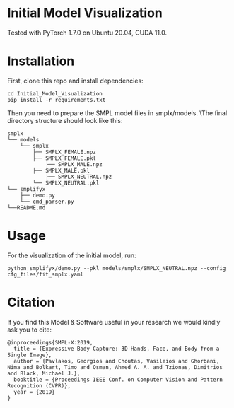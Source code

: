 Initial Model Visualization
============================
Tested with PyTorch 1.7.0 on Ubuntu 20.04, CUDA 11.0.

Installation
============================
First, clone this repo and install dependencies:
```
cd Initial_Model_Visualization
pip install -r requirements.txt
```
Then you need to prepare the SMPL model files in smplx/models. \The final directory structure should look like this:	<br>
```
smplx
└── models
	└── smplx
		├── SMPLX_FEMALE.npz
		├── SMPLX_FEMALE.pkl
        	├── SMPLX_MALE.npz
		├── SMPLX_MALE.pkl
        	├── SMPLX_NEUTRAL.npz
		└── SMPLX_NEUTRAL.pkl
└── smplifyx
	├── demo.py
	└── cmd_parser.py
└──README.md	
```

Usage
============================
For the visualization of the initial model, run:
```
python smplifyx/demo.py --pkl models/smplx/SMPLX_NEUTRAL.npz --config cfg_files/fit_smplx.yaml
```

Citation	<br>
============================
If you find this Model & Software useful in your research we would kindly ask you to cite:	<br>
```
@inproceedings{SMPL-X:2019,
  title = {Expressive Body Capture: 3D Hands, Face, and Body from a Single Image},
  author = {Pavlakos, Georgios and Choutas, Vasileios and Ghorbani, Nima and Bolkart, Timo and Osman, Ahmed A. A. and Tzionas, Dimitrios and Black, Michael J.},
  booktitle = {Proceedings IEEE Conf. on Computer Vision and Pattern Recognition (CVPR)},
  year = {2019}
}
```
